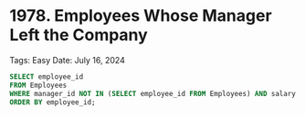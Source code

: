 # 1978. Employees Whose Manager Left the Company

Tags: Easy
Date: July 16, 2024

```sql
SELECT employee_id
FROM Employees
WHERE manager_id NOT IN (SELECT employee_id FROM Employees) AND salary < 30000
ORDER BY employee_id;
```